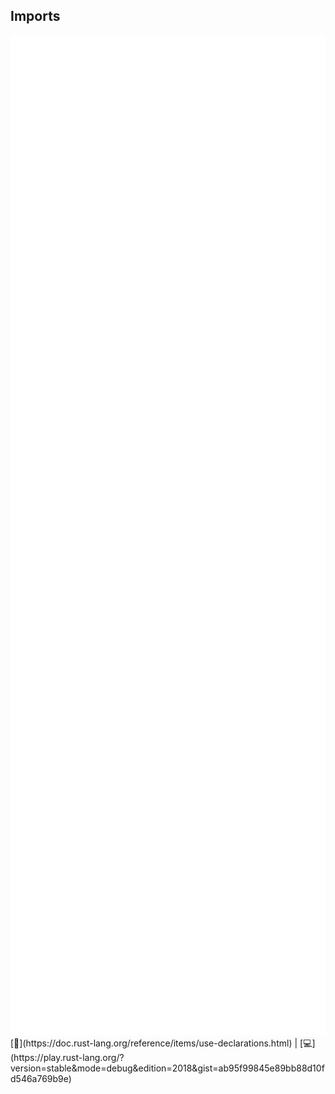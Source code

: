 ## Imports
<img src="lib/images/imports.svg" style="height: 40vh"/>  
[📒](https://doc.rust-lang.org/reference/items/use-declarations.html) | 
[💻](https://play.rust-lang.org/?version=stable&mode=debug&edition=2018&gist=ab95f99845e89bb88d10fd546a769b9e)

<!--
use std::path::PathBuf;
use std::path::{Path, Component};
use std::path::{self, Display};
use crate::core::find_home;
extern crate serde;
use std::str::Utf8Error as ParsingError;
use super::Config;
-->
